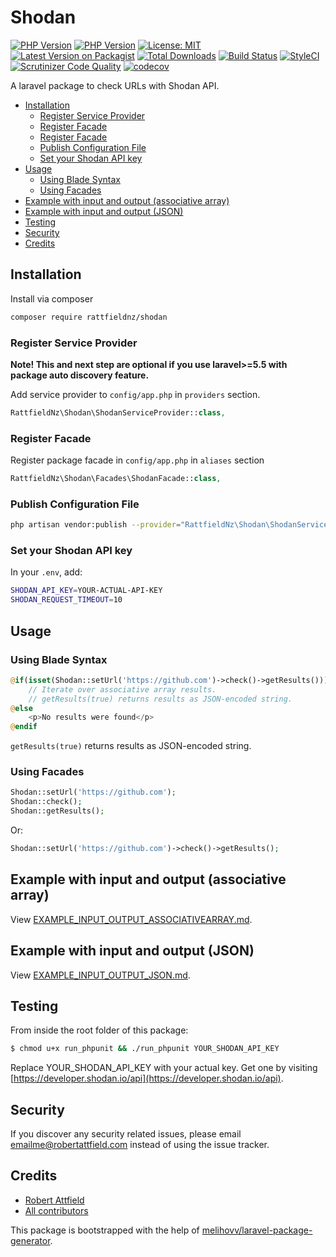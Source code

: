 # Shodan

[![PHP Version](https://img.shields.io/badge/php-7.3%2B-green.svg)](https://packagist.org/packages/rattfieldnz/shodan) [![PHP Version](https://img.shields.io/badge/php-7.2%2B-green.svg)](https://packagist.org/packages/rattfieldnz/shodan) 
[![License: MIT](https://img.shields.io/badge/License-MIT-yellow.svg)](https://opensource.org/licenses/MIT)
[![Latest Version on Packagist][ico-version]][link-packagist]
[![Total Downloads][ico-downloads]][link-downloads]
[![Build Status][ico-travis]][link-travis]
[![StyleCI][ico-styleci]][link-styleci] 
[![Scrutinizer Code Quality](https://scrutinizer-ci.com/g/rattfieldnz/shodan/badges/quality-score.png?b=master)](https://scrutinizer-ci.com/g/rattfieldnz/shodan/?branch=master) 
[![codecov](https://codecov.io/gh/rattfieldnz/shodan/branch/master/graph/badge.svg)](https://codecov.io/gh/rattfieldnz/shodan)

A laravel package to check URLs with Shodan API.

* [Installation](#installation)
  * [Register Service Provider](#register_service_provider)
  * [Register Facade](#register_facade)
  * [Register Facade](#register_facade)
  * [Publish Configuration File](#publish_config_file)
  * [Set your Shodan API key](#set_shodan_api_key)
* [Usage](#usage)
  * [Using Blade Syntax](#using_blade_syntax)
  * [Using Facades](#using_facades)
* [Example with input and output (associative array)](#example_input_output_associative_array)
* [Example with input and output (JSON)](#example_input_output_json)
* [Testing](#testing)
* [Security](#security)
* [Credits](#credits)

## <a id="installation"></a>Installation

Install via composer
```bash
composer require rattfieldnz/shodan
```

### <a id="register_service_provider"></a>Register Service Provider

**Note! This and next step are optional if you use laravel>=5.5 with package
auto discovery feature.**

Add service provider to `config/app.php` in `providers` section.
```php
RattfieldNz\Shodan\ShodanServiceProvider::class,
```

### <a id="register_facade"></a>Register Facade

Register package facade in `config/app.php` in `aliases` section
```php
RattfieldNz\Shodan\Facades\ShodanFacade::class,
```

### <a id="publish_config_file"></a>Publish Configuration File

```bash
php artisan vendor:publish --provider="RattfieldNz\Shodan\ShodanServiceProvider" --tag="shodan"
```

### <a id="set_shodan_api_key"></a>Set your Shodan API key

In your `.env`, add:

```bash
SHODAN_API_KEY=YOUR-ACTUAL-API-KEY
SHODAN_REQUEST_TIMEOUT=10
```

## <a id="usage"></a>Usage

### <a id="using_blade_syntax"></a>Using Blade Syntax

```php
@if(isset(Shodan::setUrl('https://github.com')->check()->getResults()))
    // Iterate over associative array results.
    // getResults(true) returns results as JSON-encoded string.
@else
    <p>No results were found</p>
@endif
```

`getResults(true)` returns results as JSON-encoded string.

### <a id="using_facades"></a>Using Facades

```php
Shodan::setUrl('https://github.com');
Shodan::check();
Shodan::getResults();
```

Or:

```php
Shodan::setUrl('https://github.com')->check()->getResults();
```
## <a id="example_input_output_associative_array"></a>Example with input and output (associative array)

View [EXAMPLE_INPUT_OUTPUT_ASSOCIATIVEARRAY.md](https://github.com/rattfieldnz/shodan/blob/master/EXAMPLE_INPUT_OUTPUT_ASSOCIATIVEARRAY.md).

## <a id="example_input_output_json"></a>Example with input and output (JSON)

View [EXAMPLE_INPUT_OUTPUT_JSON.md](https://github.com/rattfieldnz/shodan/blob/master/EXAMPLE_INPUT_OUTPUT_JSON.md).

## <a id="testing"></a>Testing

From inside the root folder of this package:

``` bash
$ chmod u+x run_phpunit && ./run_phpunit YOUR_SHODAN_API_KEY
```
Replace YOUR_SHODAN_API_KEY with your actual key. Get one by visiting [https://developer.shodan.io/api](https://developer.shodan.io/api).


## <a id="security"></a>Security

If you discover any security related issues, please email emailme@robertattfield.com
instead of using the issue tracker.

## <a id="credits"></a>Credits

- [Robert Attfield](https://github.com/rattfieldnz/shodan)
- [All contributors](https://github.com/rattfieldnz/shodan/graphs/contributors)

This package is bootstrapped with the help of
[melihovv/laravel-package-generator](https://github.com/melihovv/laravel-package-generator).


[ico-version]: https://img.shields.io/packagist/v/rattfieldnz/shodan.svg?style=flat-square
[ico-downloads]: https://img.shields.io/packagist/dt/rattfieldnz/shodan.svg?style=flat-square
[ico-travis]: https://img.shields.io/travis/rattfieldnz/shodan/master.svg?style=flat-square
[ico-styleci]: https://styleci.io/repos/202842370/shield

[link-packagist]: https://packagist.org/packages/rattfieldnz/shodan
[link-downloads]: https://packagist.org/packages/rattfieldnz/shodan
[link-travis]: https://travis-ci.org/rattfieldnz/shodan
[link-styleci]: https://styleci.io/repos/202842370
[link-author]: https://github.com/rattfieldnz
